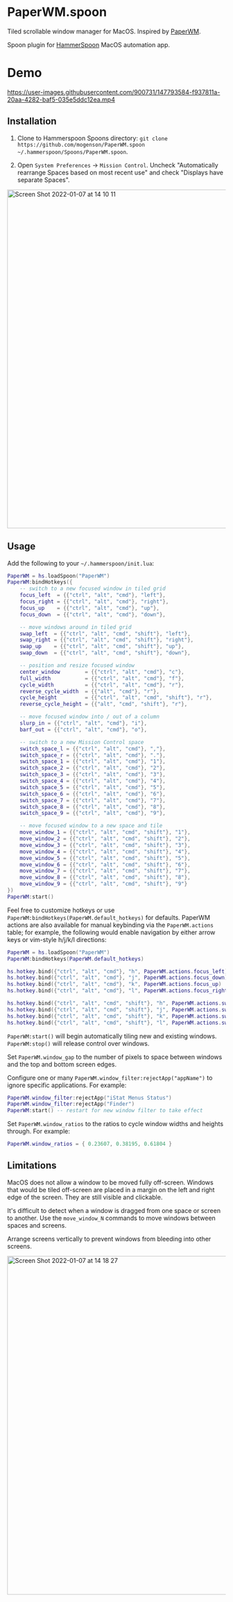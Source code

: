 # PaperWM.spoon

Tiled scrollable window manager for MacOS. Inspired by
[PaperWM](https://github.com/paperwm/PaperWM).

Spoon plugin for [HammerSpoon](https://www.hammerspoon.org) MacOS automation app.

# Demo

https://user-images.githubusercontent.com/900731/147793584-f937811a-20aa-4282-baf5-035e5ddc12ea.mp4

## Installation

1. Clone to Hammerspoon Spoons directory: `git clone https://github.com/mogenson/PaperWM.spoon ~/.hammerspoon/Spoons/PaperWM.spoon`.

2. Open `System Preferences` -> `Mission Control`. Uncheck "Automatically
rearrange Spaces based on most recent use" and check "Displays have separate
Spaces".

<img width="780" alt="Screen Shot 2022-01-07 at 14 10 11" src="https://user-images.githubusercontent.com/900731/148595715-1f7a3509-1289-4d10-b64d-86b84c076b43.png">

## Usage

Add the following to your `~/.hammerspoon/init.lua`:

```lua
PaperWM = hs.loadSpoon("PaperWM")
PaperWM:bindHotkeys({
    -- switch to a new focused window in tiled grid
    focus_left  = {{"ctrl", "alt", "cmd"}, "left"},
    focus_right = {{"ctrl", "alt", "cmd"}, "right"},
    focus_up    = {{"ctrl", "alt", "cmd"}, "up"},
    focus_down  = {{"ctrl", "alt", "cmd"}, "down"},

    -- move windows around in tiled grid
    swap_left  = {{"ctrl", "alt", "cmd", "shift"}, "left"},
    swap_right = {{"ctrl", "alt", "cmd", "shift"}, "right"},
    swap_up    = {{"ctrl", "alt", "cmd", "shift"}, "up"},
    swap_down  = {{"ctrl", "alt", "cmd", "shift"}, "down"},

    -- position and resize focused window
    center_window        = {{"ctrl", "alt", "cmd"}, "c"},
    full_width           = {{"ctrl", "alt", "cmd"}, "f"},
    cycle_width          = {{"ctrl", "alt", "cmd"}, "r"},
    reverse_cycle_width  = {{"alt", "cmd"}, "r"},
    cycle_height         = {{"ctrl", "alt", "cmd", "shift"}, "r"},
    reverse_cycle_height = {{"alt", "cmd", "shift"}, "r"},

    -- move focused window into / out of a column
    slurp_in = {{"ctrl", "alt", "cmd"}, "i"},
    barf_out = {{"ctrl", "alt", "cmd"}, "o"},

    -- switch to a new Mission Control space
    switch_space_l = {{"ctrl", "alt", "cmd"}, ","},
    switch_space_r = {{"ctrl", "alt", "cmd"}, "."},
    switch_space_1 = {{"ctrl", "alt", "cmd"}, "1"},
    switch_space_2 = {{"ctrl", "alt", "cmd"}, "2"},
    switch_space_3 = {{"ctrl", "alt", "cmd"}, "3"},
    switch_space_4 = {{"ctrl", "alt", "cmd"}, "4"},
    switch_space_5 = {{"ctrl", "alt", "cmd"}, "5"},
    switch_space_6 = {{"ctrl", "alt", "cmd"}, "6"},
    switch_space_7 = {{"ctrl", "alt", "cmd"}, "7"},
    switch_space_8 = {{"ctrl", "alt", "cmd"}, "8"},
    switch_space_9 = {{"ctrl", "alt", "cmd"}, "9"},

    -- move focused window to a new space and tile
    move_window_1 = {{"ctrl", "alt", "cmd", "shift"}, "1"},
    move_window_2 = {{"ctrl", "alt", "cmd", "shift"}, "2"},
    move_window_3 = {{"ctrl", "alt", "cmd", "shift"}, "3"},
    move_window_4 = {{"ctrl", "alt", "cmd", "shift"}, "4"},
    move_window_5 = {{"ctrl", "alt", "cmd", "shift"}, "5"},
    move_window_6 = {{"ctrl", "alt", "cmd", "shift"}, "6"},
    move_window_7 = {{"ctrl", "alt", "cmd", "shift"}, "7"},
    move_window_8 = {{"ctrl", "alt", "cmd", "shift"}, "8"},
    move_window_9 = {{"ctrl", "alt", "cmd", "shift"}, "9"}
})
PaperWM:start()
```

Feel free to customize hotkeys or use
`PaperWM:bindHotkeys(PaperWM.default_hotkeys)` for defaults. PaperWM actions are also
available for manual keybinding via the `PaperWM.actions` table; for example, the
following would enable navigation by either arrow keys or vim-style h/j/k/l directions:

```lua
PaperWM = hs.loadSpoon("PaperWM")
PaperWM:bindHotkeys(PaperWM.default_hotkeys)

hs.hotkey.bind({"ctrl", "alt", "cmd"}, "h", PaperWM.actions.focus_left)
hs.hotkey.bind({"ctrl", "alt", "cmd"}, "j", PaperWM.actions.focus_down)
hs.hotkey.bind({"ctrl", "alt", "cmd"}, "k", PaperWM.actions.focus_up)
hs.hotkey.bind({"ctrl", "alt", "cmd"}, "l", PaperWM.actions.focus_right)

hs.hotkey.bind({"ctrl", "alt", "cmd", "shift"}, "h", PaperWM.actions.swap_left)
hs.hotkey.bind({"ctrl", "alt", "cmd", "shift"}, "j", PaperWM.actions.swap_down)
hs.hotkey.bind({"ctrl", "alt", "cmd", "shift"}, "k", PaperWM.actions.swap_up)
hs.hotkey.bind({"ctrl", "alt", "cmd", "shift"}, "l", PaperWM.actions.swap_right)
```

`PaperWM:start()` will begin automatically tiling new and existing windows. `PaperWM:stop()` will
release control over windows.

Set `PaperWM.window_gap` to the number of pixels to space between windows and
the top and bottom screen edges.

Configure one or many `PaperWM.window_filter:rejectApp("appName")` to ignore specific applications. For example:

```lua
PaperWM.window_filter:rejectApp("iStat Menus Status")
PaperWM.window_filter:rejectApp("Finder")
PaperWM:start() -- restart for new window filter to take effect
```

Set `PaperWM.window_ratios` to the ratios to cycle window widths and heights
through. For example:

```lua
PaperWM.window_ratios = { 0.23607, 0.38195, 0.61804 }
```

## Limitations

MacOS does not allow a window to be moved fully off-screen. Windows that would
be tiled off-screen are placed in a margin on the left and right edge of the
screen. They are still visible and clickable.

It's difficult to detect when a window is dragged from one space or screen to
another. Use the `move_window_N` commands to move windows between spaces and
screens.

Arrange screens vertically to prevent windows from bleeding into other screens.

<img width="780" alt="Screen Shot 2022-01-07 at 14 18 27" src="https://user-images.githubusercontent.com/900731/148595785-546f9086-9add-4731-8477-233b202378f4.png">
